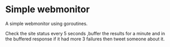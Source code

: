 Simple webmonitor
=================

A simple webmonitor using goroutines. 


Check the site status every 5 seconds ,buffer the results for a minute and in the buffered response if it had more 3  failures then tweet someone about it.



